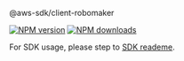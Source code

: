 @aws-sdk/client-robomaker

[![NPM version](https://img.shields.io/npm/v/@aws-sdk/client-robomaker/preview.svg)](https://www.npmjs.com/package/@aws-sdk/client-robomaker)
[![NPM downloads](https://img.shields.io/npm/dm/@aws-sdk/client-robomaker.svg)](https://www.npmjs.com/package/@aws-sdk/client-robomaker)

For SDK usage, please step to [SDK reademe](https://github.com/aws/aws-sdk-js-v3).
